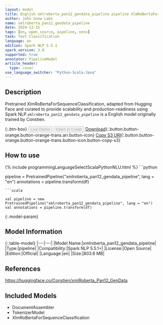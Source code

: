 ```yaml
---
layout: model
title: English xmlroberta_pan12_gendata_pipeline pipeline XlmRoBertaForSequenceClassification from Constien
author: John Snow Labs
name: xmlroberta_pan12_gendata_pipeline
date: 2024-12-15
tags: [en, open_source, pipeline, onnx]
task: Text Classification
language: en
edition: Spark NLP 5.5.1
spark_version: 3.0
supported: true
annotator: PipelineModel
article_header:
  type: cover
use_language_switcher: "Python-Scala-Java"
---
```


## Description

Pretrained XlmRoBertaForSequenceClassification, adapted from Hugging Face and curated to provide scalability and production-readiness using Spark NLP.`xmlroberta_pan12_gendata_pipeline` is a English model originally trained by Constien.

{:.btn-box}
<button class="button button-orange" disabled>Live Demo</button>
<button class="button button-orange" disabled>Open in Colab</button>
[Download](https://s3.amazonaws.com/auxdata.johnsnowlabs.com/public/models/xmlroberta_pan12_gendata_pipeline_en_5.5.1_3.0_1734293384094.zip){:.button.button-orange.button-orange-trans.arr.button-icon}
[Copy S3 URI](s3://auxdata.johnsnowlabs.com/public/models/xmlroberta_pan12_gendata_pipeline_en_5.5.1_3.0_1734293384094.zip){:.button.button-orange.button-orange-trans.button-icon.button-copy-s3}

## How to use



<div class="tabs-box" markdown="1">
{% include programmingLanguageSelectScalaPythonNLU.html %}
```python

pipeline = PretrainedPipeline("xmlroberta_pan12_gendata_pipeline", lang = "en")
annotations =  pipeline.transform(df)   

```
```scala

val pipeline = new PretrainedPipeline("xmlroberta_pan12_gendata_pipeline", lang = "en")
val annotations = pipeline.transform(df)

```
</div>

{:.model-param}
## Model Information

{:.table-model}
|---|---|
|Model Name:|xmlroberta_pan12_gendata_pipeline|
|Type:|pipeline|
|Compatibility:|Spark NLP 5.5.1+|
|License:|Open Source|
|Edition:|Official|
|Language:|en|
|Size:|803.6 MB|

## References

https://huggingface.co/Constien/xmlRoberta_Pan12_GenData

## Included Models

- DocumentAssembler
- TokenizerModel
- XlmRoBertaForSequenceClassification
